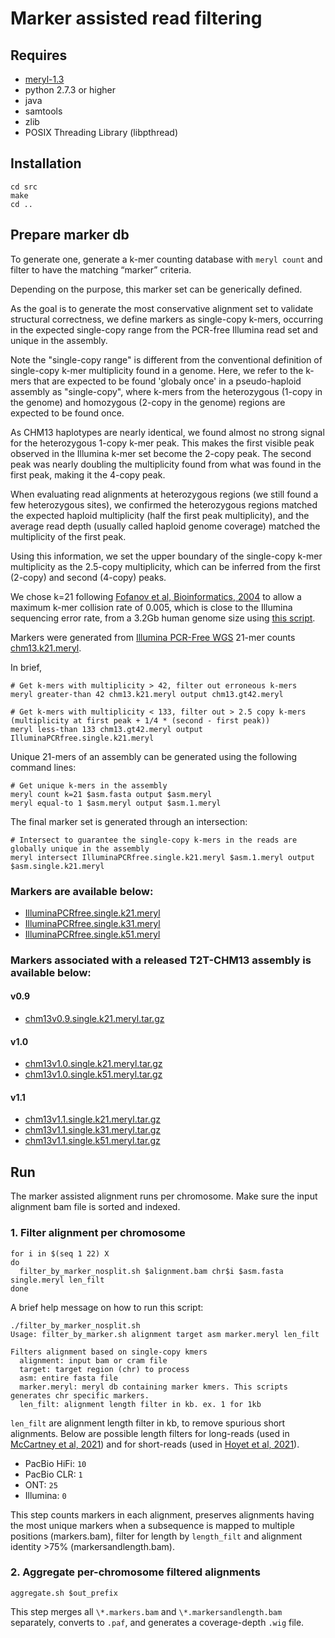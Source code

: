 # Marker assisted read filtering

## Requires
* [meryl-1.3](https://github.com/marbl/meryl)
* python 2.7.3 or higher
* java
* samtools
* zlib
* POSIX Threading Library (libpthread)

## Installation

```
cd src
make
cd ..
```

## Prepare marker db

To generate one, generate a k-mer counting database with `meryl count` and filter to have the matching “marker” criteria.

Depending on the purpose, this marker set can be generically defined.

As the goal is to generate the most conservative alignment set to validate structural correctness, we define markers as single-copy k-mers,
occurring in the expected single-copy range from the PCR-free Illumina read set and unique in the assembly.

Note the "single-copy range" is different from the conventional definition of single-copy k-mer multiplicity found in a genome.
Here, we refer to the k-mers that are expected to be found 'globaly once' in a pseudo-haploid assembly as "single-copy",
where k-mers from the heterozygous (1-copy in the genome) and homozygous (2-copy in the genome) regions are expected to be found once.

As CHM13 haplotypes are nearly identical, we found almost no strong signal for the heterozygous 1-copy k-mer peak.
This makes the first visible peak observed in the Illumina k-mer set become the 2-copy peak.
The second peak was nearly doubling the multiplicity found from what was found in the first peak, making it the 4-copy peak.

When evaluating read alignments at heterozygous regions (we still found a few heterozygous sites), 
we confirmed the heterozygous regions matched the expected haploid multiplicity (half the first peak multiplicity), 
and the average read depth (usually called haploid genome coverage) matched the multiplicity of the first peak.

Using this information, we set the upper boundary of the single-copy k-mer multiplicity as the 2.5-copy multiplicity, which can be inferred from the first (2-copy) and second (4-copy) peaks.

We chose k=21 following [Fofanov et al, Bioinformatics, 2004](https://doi.org/10.1093/bioinformatics/bth266) to allow a maximum k-mer collision rate of 0.005, which is close to the Illumina sequencing error rate, from a 3.2Gb human genome size using [this script](https://github.com/marbl/merqury/blob/master/best_k.sh).

Markers were generated from [Illumina PCR-Free WGS](https://github.com/marbl/CHM13#illumina-pcrfree-data) 21-mer counts [chm13.k21.meryl](https://s3-us-west-2.amazonaws.com/human-pangenomics/publications/MERFIN_2021/chm13/evaluation/chm13.k21.meryl.tar.gz).

In brief,
```
# Get k-mers with multiplicity > 42, filter out erroneous k-mers
meryl greater-than 42 chm13.k21.meryl output chm13.gt42.meryl

# Get k-mers with multiplicity < 133, filter out > 2.5 copy k-mers (multiplicity at first peak + 1/4 * (second - first peak))
meryl less-than 133 chm13.gt42.meryl output IlluminaPCRfree.single.k21.meryl
```

Unique 21-mers of an assembly can be generated using the following command lines:
```
# Get unique k-mers in the assembly
meryl count k=21 $asm.fasta output $asm.meryl
meryl equal-to 1 $asm.meryl output $asm.1.meryl
```

The final marker set is generated through an intersection:
```
# Intersect to guarantee the single-copy k-mers in the reads are globally unique in the assembly
meryl intersect IlluminaPCRfree.single.k21.meryl $asm.1.meryl output $asm.single.k21.meryl
```

### Markers are available below:
* [IlluminaPCRfree.single.k21.meryl](https://s3-us-west-2.amazonaws.com/human-pangenomics/T2T/CHM13/assemblies/alignments/marker/IlluminaPCRfree.single.k21.meryl.tar.gz)
* [IlluminaPCRfree.single.k31.meryl](https://s3-us-west-2.amazonaws.com/human-pangenomics/T2T/CHM13/assemblies/alignments/marker/IlluminaPCRfree.single.k31.meryl.tar.gz)
* [IlluminaPCRfree.single.k51.meryl](https://s3-us-west-2.amazonaws.com/human-pangenomics/T2T/CHM13/assemblies/alignments/marker/IlluminaPCRfree.single.k51.meryl.tar.gz)

### Markers associated with a released T2T-CHM13 assembly is available below:
#### v0.9
* [chm13v0.9.single.k21.meryl.tar.gz](https://s3-us-west-2.amazonaws.com/human-pangenomics/T2T/CHM13/assemblies/alignments/marker/chm13v0.9.single.k21.meryl.tar.gz)

#### v1.0
* [chm13v1.0.single.k21.meryl.tar.gz](https://s3-us-west-2.amazonaws.com/human-pangenomics/T2T/CHM13/assemblies/alignments/marker/chm13v1.0.single.k21.meryl.tar.gz)
* [chm13v1.0.single.k51.meryl.tar.gz](https://s3-us-west-2.amazonaws.com/human-pangenomics/T2T/CHM13/assemblies/alignments/marker/chm13v1.0.single.k51.meryl.tar.gz)

#### v1.1
* [chm13v1.1.single.k21.meryl.tar.gz](https://s3-us-west-2.amazonaws.com/human-pangenomics/T2T/CHM13/assemblies/alignments/marker/chm13v1.1.single.k21.meryl.tar.gz)
* [chm13v1.1.single.k31.meryl.tar.gz](https://s3-us-west-2.amazonaws.com/human-pangenomics/T2T/CHM13/assemblies/alignments/marker/chm13v1.1.single.k31.meryl.tar.gz)
* [chm13v1.1.single.k51.meryl.tar.gz](https://s3-us-west-2.amazonaws.com/human-pangenomics/T2T/CHM13/assemblies/alignments/marker/chm13v1.1.single.k51.meryl.tar.gz)

## Run

The marker assisted alignment runs per chromosome. Make sure the input alignment bam file is sorted and indexed.

### 1. Filter alignment per chromosome
```
for i in $(seq 1 22) X
do
  filter_by_marker_nosplit.sh $alignment.bam chr$i $asm.fasta single.meryl len_filt
done
```

A brief help message on how to run this script:
```
./filter_by_marker_nosplit.sh
Usage: filter_by_marker.sh alignment target asm marker.meryl len_filt

Filters alignment based on single-copy kmers
  alignment: input bam or cram file
  target: target region (chr) to process
  asm: entire fasta file
  marker.meryl: meryl db containing marker kmers. This scripts generates chr specific markers.
  len_filt: alignment length filter in kb. ex. 1 for 1kb
```

`len_filt` are alignment length filter in kb, to remove spurious short alignments. Below are possible length filters for long-reads (used in [McCartney et al, 2021](https://doi.org/10.1101/2021.07.02.450803)) and for short-reads (used in [Hoyet et al, 2021](https://doi.org/10.1101/2021.07.12.451456)).
* PacBio HiFi: `10`
* PacBio CLR: `1`
* ONT: `25`
* Illumina: `0`

This step counts markers in each alignment, preserves alignments having the most unique markers when a subsequence is mapped to multiple positions (markers.bam), filter for length by `length_filt` and alignment identity >75% (markersandlength.bam).

### 2. Aggregate per-chromosome filtered alignments
```
aggregate.sh $out_prefix
```
This step merges all `\*.markers.bam` and `\*.markersandlength.bam` separately, converts to `.paf`, and generates a coverage-depth `.wig` file.
